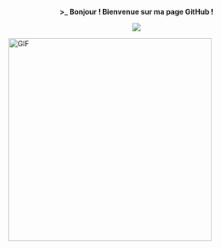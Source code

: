 

<p align=center>  <strong> >_ Bonjour ! Bienvenue sur ma page GitHub !</strong>  </p>

 <p align=center><img src='https://readme-typing-svg.herokuapp.com?color=%2323cd&size=24&duration=4200&center=true&width=222&height=60&lines=Houcem+Harrouche'>  </p>






<img text-align="center" alt="GIF" src="https://raw.githubusercontent.com/rahul-jha98/rahul-jha98/main/techstack.gif" width="400px"/>

